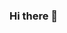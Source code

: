 ### Hi there 👋

<!--
**notfarruks/notfarruks** is a ✨ _special_ ✨ repository because its `README.md` (this file) appears on your GitHub profile.

Here are some ideas to get you started:

Hi there, my name is Farrukh. 
I'm currently doing my undergraduate studies in CS at Bilkent University.


-->
